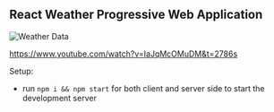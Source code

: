 ## React Weather Progressive Web Application
![Weather Data](https://i.imgur.com/3csowzj.png)

https://www.youtube.com/watch?v=IaJqMcOMuDM&t=2786s

Setup:
- run ```npm i && npm start``` for both client and server side to start the development server
